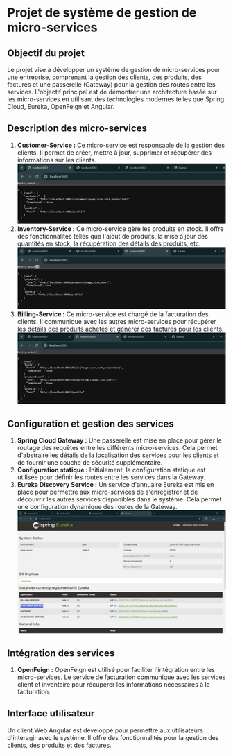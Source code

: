<h1>Projet de système de gestion de micro-services</h1>

  <h2>Objectif du projet</h2>
  <p>Le projet vise à développer un système de gestion de micro-services pour une entreprise, comprenant la gestion des clients, des produits, des factures et une passerelle (Gateway) pour la gestion des routes entre les services. L'objectif principal est de démontrer une architecture basée sur les micro-services en utilisant des technologies modernes telles que Spring Cloud, Eureka, OpenFeign et Angular.</p>

  <h2>Description des micro-services</h2>
  <ol>
    <li><strong>Customer-Service :</strong> Ce micro-service est responsable de la gestion des clients. Il permet de créer, mettre à jour, supprimer et récupérer des informations sur les clients.
    <img src="captures/customers.png"></li>
    <li><strong>Inventory-Service :</strong> Ce micro-service gère les produits en stock. Il offre des fonctionnalités telles que l'ajout de produits, la mise à jour des quantités en stock, la récupération des détails des produits, etc.
    <img src="captures/product.png"></li>
    <li><strong>Billing-Service :</strong> Ce micro-service est chargé de la facturation des clients. Il communique avec les autres micro-services pour récupérer les détails des produits achetés et générer des factures pour les clients.
    <img src="captures/billing.png"></li>
  </ol>

  <h2>Configuration et gestion des services</h2>
  <ol>
    <li><strong>Spring Cloud Gateway :</strong> Une passerelle est mise en place pour gérer le routage des requêtes entre les différents micro-services. Cela permet d'abstraire les détails de la localisation des services pour les clients et de fournir une couche de sécurité supplémentaire.</li>
    <li><strong>Configuration statique :</strong> Initialement, la configuration statique est utilisée pour définir les routes entre les services dans la Gateway.</li>
    <li><strong>Eureka Discovery Service :</strong> Un service d'annuaire Eureka est mis en place pour permettre aux micro-services de s'enregistrer et de découvrir les autres services disponibles dans le système. Cela permet une configuration dynamique des routes de la Gateway.
    <img src="captures/Eureka Discrovery.png"></li>
  </ol>

  <h2>Intégration des services</h2>
  <ol>
    <li><strong>OpenFeign :</strong> OpenFeign est utilisé pour faciliter l'intégration entre les micro-services. Le service de facturation communique avec les services client et inventaire pour récupérer les informations nécessaires à la facturation.</li>
  </ol>

  <h2>Interface utilisateur</h2>
  <p>Un client Web Angular est développé pour permettre aux utilisateurs d'interagir avec le système. Il offre des fonctionnalités pour la gestion des clients, des produits et des factures.</p>